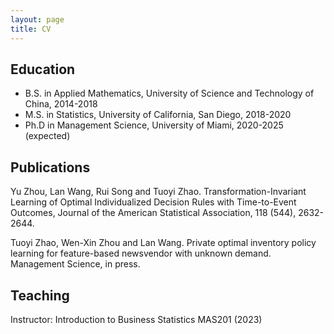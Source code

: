 ```yaml
---
layout: page
title: CV
---
```


Education
------
* B.S. in Applied Mathematics, University of Science and Technology of China, 2014-2018
* M.S. in Statistics, University of California, San Diego, 2018-2020
* Ph.D in Management Science, University of Miami, 2020-2025 (expected)

Publications
------
Yu Zhou, Lan Wang, Rui Song and Tuoyi Zhao. Transformation-Invariant Learning of Optimal Individualized Decision Rules with Time-to-Event Outcomes, Journal of the American Statistical Association, 118 (544), 2632-2644.

Tuoyi Zhao, Wen-Xin Zhou and Lan Wang. Private optimal inventory policy learning for feature-based newsvendor with unknown demand. Management Science, in press.

Teaching
------
Instructor: Introduction to Business Statistics MAS201 (2023)
